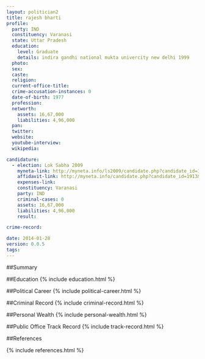 ```yaml
---
layout: politician2
title: rajesh bharti
profile: 
  party: IND
  constituency: Varanasi
  state: Uttar Pradesh
  education: 
    level: Graduate
    details: indira gandhi national mukta univercity new delhi 1999
  photo: 
  sex: 
  caste: 
  religion: 
  current-office-title: 
  crime-accusation-instances: 0
  date-of-birth: 1977
  profession: 
  networth: 
    assets: 16,67,000
    liabilities: 4,96,000
  pan: 
  twitter: 
  website: 
  youtube-interview: 
  wikipedia: 

candidature: 
  - election: Lok Sabha 2009
    myneta-link: http://myneta.info/ls2009/candidate.php?candidate_id=1913
    affidavit-link: http://myneta.info/candidate.php?candidate_id=1913&scan=original
    expenses-link: 
    constituency: Varanasi 
    party: IND
    criminal-cases: 0
    assets: 16,67,000
    liabilities: 4,96,000
    result:  

crime-record: 

date: 2014-01-28
version: 0.0.5
tags: 
---
```

##Summary


##Education
{% include education.html %}


##Political Career
{% include political-career.html %}


##Criminal Record
{% include criminal-record.html %}


##Personal Wealth
{% include personal-wealth.html %}


##Public Office Track Record
{% include track-record.html %}


##References


{% include references.html %}